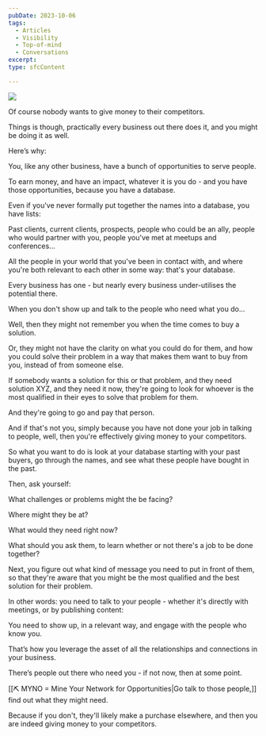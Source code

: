```yaml
---
pubDate: 2023-10-06
tags:
  - Articles
  - Visibility
  - Top-of-mind
  - Conversations
excerpt: 
type: sfcContent

---
```

![](Media/SalesFlowCoach.app_Stop-giving-money-to-your-competitors_MartinStellar.png) 


Of course nobody wants to give money to their competitors. 

Things is though, practically every business out there does it, and you might be doing it as well.

Here’s why:

You, like any other business, have a bunch of opportunities to serve people.

To earn money, and have an impact, whatever it is you do - and you have those opportunities, because you have a database.

Even if you've never formally put together the names into a database, you have lists:

Past clients, current clients, prospects, people who could be an ally, people who would partner with you, people you've met at meetups and conferences...

All the people in your world that you've been in contact with, and where you're both relevant to each other in some way: that's your database.

Every business has one - but nearly every business under-utilises the potential there.

When you don't show up and talk to the people who need what you do...

Well, then they might not remember you when the time comes to buy a solution.

Or, they might not have the clarity on what you could do for them, and how you could solve their problem in a way that makes them want to buy from you, instead of from someone else.

If somebody wants a solution for this or that problem, and they need solution XYZ, and they need it now, they're going to look for whoever is the most qualified in their eyes to solve that problem for them.

And they're going to go and pay that person.

And if that's not you, simply because you have not done your job in talking to people, well, then you're effectively giving money to your competitors.

So what you want to do is look at your database starting with your past buyers, go through the names, and see what these people have bought in the past.

Then, ask yourself:

What challenges or problems might the be facing?

Where might they be at?

What would they need right now?

What should you ask them, to learn whether or not there's a job to be done together?

Next, you figure out what kind of message you need to put in front of them, so that they're aware that you might be the most qualified and the best solution for their problem.

In other words: you need to talk to your people - whether it's directly with meetings, or by publishing content:

You need to show up, in a relevant way, and engage with the people who know you.

That’s how you leverage the asset of all the relationships and connections in your business.

There’s people out there who need you - if not now, then at some point. 

[[⛏️ MYNO = Mine Your Network for Opportunities|Go talk to those people,]] find out what they might need.

Because if you don't, they'll likely make a purchase elsewhere, and then you are indeed giving money to your competitors.
